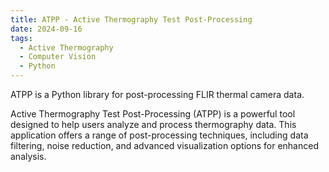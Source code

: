 ```yaml
---
title: ATPP - Active Thermography Test Post-Processing 
date: 2024-09-16
tags:
  - Active Thermography
  - Computer Vision
  - Python
---
```


ATPP is a Python library for post-processing FLIR thermal camera data.

Active Thermography Test Post-Processing (ATPP) is a powerful tool designed to help users analyze and process thermography data. This application offers a range of post-processing techniques, including data filtering, noise reduction, and advanced visualization options for enhanced analysis.
